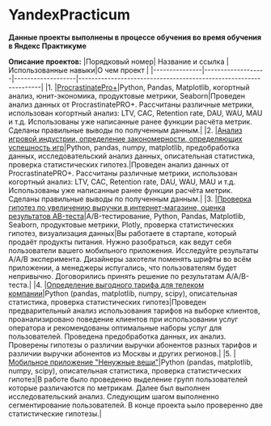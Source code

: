 # YandexPracticum
**Данные проекты выполнены в процессе обучения во время обучения в Яндекс Практикуме**

**Описание проектов:**
|Порядковый номер| Название и ссылка |Использованные навыки|О чем проект                                                   |
|---------------|-------------------|-------------------|------------------------------------------------------------------|
|1.             |[ProcrastinatePro+](https://github.com/ArsenyDolgy/YandexPracticum/blob/main/ProcrastinatePro/ProcrastinatePro.ipynb)|Python, Pandas, Matplotlib, когортный анализ, юнит-экономика, продуктовые метрики, Seaborn|Проведен анализ данных от ProcrastinatePRO+. Рассчитаны различные метрики, использован когортный анализ: LTV, CAC, Retention rate, DAU, WAU, MAU и т.д. Использованы уже написанные ранее функции расчёта метрик. Сделаны правильные выводы по полученным данным.|
|2.             |[Анализ игровой индустрии, определение закономерности, определяющих успешность игр](https://github.com/ArsenyDolgy/YandexPracticum/blob/main/Игровая%20индустрия-Анализ/Gaming-Industry-Analysis.ipynb)|Python, pandas, numpy, matplotlib, предобработка данных, исследовательский анализ данных, описательная статистика, проверка статистических гипотез.|Проведен анализ данных от ProcrastinatePRO+. Рассчитаны различные метрики, использован когортный анализ: LTV, CAC, Retention rate, DAU, WAU, MAU и т.д. Использованы уже написанные ранее функции расчёта метрик. Сделаны правильные выводы по полученным данным.|
|3.             |[Проверка гипотез по увеличению выручки в интернет-магазине, оценка результатов AB-теста](https://github.com/ArsenyDolgy/YandexPracticum/blob/main/Интернет-магазин%20-%20AB%20testing/Online%20store%20-%20AB%20testing.ipynb)|A/B-тестирование, Python, Pandas, Matplotlib, Seaborn, продуктовые метрики, Plotly, проверка статистических гипотез, визуализация данных|Вы работаете в стартапе, который продаёт продукты питания. Нужно разобраться, как ведут себя пользователи вашего мобильного приложения. Исследуйте результаты A/A/B эксперимента. Дизайнеры захотели поменять шрифты во всём приложении, а менеджеры испугались, что пользователям будет непривычно. Договорились принять решение по результатам A/A/B-теста.|
|4.             |[Определение выгодного тарифа для телеком компании](https://github.com/ArsenyDolgy/YandexPracticum/blob/main/Телеком/Telecom.ipynb)|Python (pandas, matplotlib, numpy, scipy), описательная статистика, проверка статистических гипотез|Проведен предварительный анализ использования тарифов на выборке клиентов, проанализировано поведение клиентов при использовании услуг оператора и рекомендованы оптимальные наборы услуг для пользователей. Проведена предобработка данных, их анализ. Проверены гипотезы о различии выручки абонентов разных тарифов и различии выручки абонентов из Москвы и других регионов.|
|5.             |[Мобильное приложение "Ненужные вещи"](https://github.com/ArsenyDolgy/YandexPracticum/blob/main/Ненужные%20вещи/Мобильное%20приложение%20Ненужные%20вещи.ipynb)|Python (pandas, matplotlib, numpy, scipy), описательная статистика, проверка статистических гипотез|В работе было проведенно выделение групп пользователей которые различаются по метрикам. Далее был выполнен исследовательский анализ. Следующим шагом выполненно сегментирование пользователей. В конце проекта ьыло проверенно две статистические гипотезы.|
